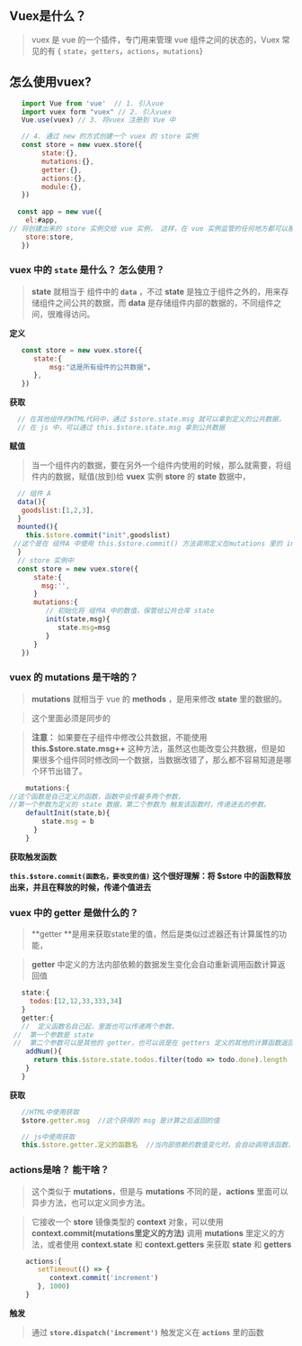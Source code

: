 ## Vuex是什么？

> vuex 是 vue 的一个插件，专门用来管理 vue 组件之间的状态的，Vuex 常见的有 { `state`，`getters`，`actions`，`mutations`}


## 怎么使用vuex?

```javascript
   import Vue from 'vue'  // 1. 引入vue
   import vuex form "vuex" // 2. 引入vuex
   Vue.use(vuex) // 3. 将vuex 注册到 Vue 中

   // 4. 通过 new 的方式创建一个 vuex 的 store 实例
   const store = new vuex.store({
        state:{},
        mutations:{},
        getter:{},
        actions:{},
        module:{},
   }) 
   
  const app = new vue({
    el:#app,
// 将创建出来的 store 实例交给 vue 实例， 这样，在 vue 实例监管的任何地方都可以那大 store 里定义的数据或者参数了。
    store:store,
   })
```

### vuex 中的 `state` 是什么？ 怎么使用？

> **state** 就相当于 组件中的 **`data`** ，不过 **state** 是独立于组件之外的，用来存储组件之间公共的数据，而 **data** 是存储组件内部的数据的，不同组件之间，很难得访问。

**定义**

```javascript
   const store = new vuex.store({
      state:{
          msg:"这是所有组件的公共数据"，
      },
   })
```

**获取**

```javascript
  // 在其他组件的HTML代码中，通过 $store.state.msg 就可以拿到定义的公共数据，
  // 在 js 中，可以通过 this.$store.state.msg 拿到公共数据
```

**赋值**

> 当一个组件内的数据，要在另外一个组件内使用的时候，那么就需要，将组件内的数据，赋值(放到)给 **vuex** 实例 **store** 的 **state** 数据中，

```javaScript
  // 组件 A 
  data(){
   goodslist:[1,2,3], 
  }
  mounted(){
    this.$store.commit("init",goodslist) 
 //这个是在 组件A 中使用 this.$store.commit() 方法调用定义在mutations 里的 init 函数，将组件A中的共用的数据，放到 store 仓库中
  }
  // store 实例中
  const store = new vuex.store({
      state:{
        msg:'',
      }
      mutations:{
         // 初始化将 组件A 中的数值，保管给公共仓库 state  
         init(state,msg){
            state.msg=msg
         }
      }
   })
```

### vuex 的 mutations 是干啥的？

> **mutations** 就相当于 vue 的 **methods** ，是用来修改 **state** 里的数据的。

> 这个里面必须是同步的

> **注意：** 如果要在子组件中修改公共数据，不能使用 **this.$store.state.msg++** 这种方法，虽然这也能改变公共数据，但是如果很多个组件同时修改同一个数据，当数据改错了，那么都不容易知道是哪个环节出错了。

```javascript
    mutations:{
//这个函数是自己定义的函数，函数中会传最多两个参数，
//第一个参数为定义的 state 数据，第二个参数为 触发该函数时，传递进去的参数。     
    defaultInit(state,b){
        state.msg = b    
      }
    } 
```

**获取触发函数**


**`this.$store.commit(函数名，要改变的值)`**
**这个很好理解：将 $store 中的函数释放出来，并且在释放的时候，传递个值进去**


### vuex 中的 getter 是做什么的？

> **getter **是用来获取state里的值，然后是类似过滤器还有计算属性的功能，

> **getter** 中定义的方法内部依赖的数据发生变化会自动重新调用函数计算返回值

```javascript
   state:{
     todos:[12,12,33,333,34]
   }
   getter:{
   //  定义函数名自己起，里面也可以传递两个参数，
 //  第一个参数是 state 
 //  第二个参数可以是其他的 getter，也可以说是在 getters 定义的其他的计算函数返回的值。
    addNum(){
      return this.$store.state.todos.filter(todo => todo.done).length
    }
   }
```

**获取**

```javascript
   //HTML中使用获取  
   $store.getter.msg  //这个获得的 msg 是计算之后返回的值

   // js中使用获取
   this.$store.getter.定义的函数名  //当内部依赖的数值变化时，会自动调用该函数，重新计算。
```

### actions是啥？ 能干啥？

> 这个类似于 **mutations**，但是与 **mutations** 不同的是，**actions** 里面可以异步方法，也可以定义同步方法。

> 它接收一个 **store** 镜像类型的 **context** 对象，可以使用 **context.commit(mutations里定义的方法)** 调用 **mutations** 里定义的方法，或者使用 **context.state** 和 **context.getters** 来获取 **state** 和 **getters**

```javascript
    actions:{
       setTimeout(() => {
          context.commit('increment')
       }, 1000)
    }
```

**触发**

> 通过 **`store.dispatch('increment')`** 触发定义在 **`actions`** 里的函数
 